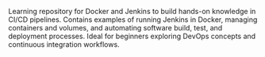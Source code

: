 Learning repository for Docker and Jenkins to build hands-on knowledge in CI/CD pipelines. Contains examples of running Jenkins in Docker, managing containers and volumes, and automating software build, test, and deployment processes. Ideal for beginners exploring DevOps concepts and continuous integration workflows.
